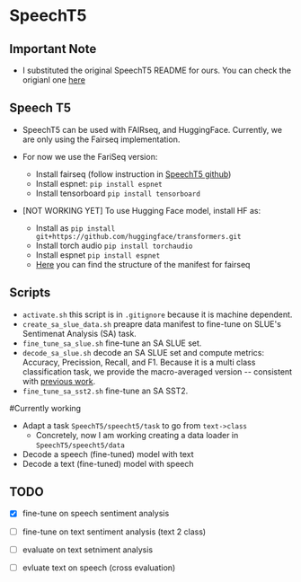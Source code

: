 # SpeechT5

## Important Note
- I substituted the original SpeechT5 README for ours. You can check the origianl one [here](https://github.com/microsoft/SpeechT5/tree/main/SpeechT5)

## Speech T5
- SpeechT5 can be used with FAIRseq, and HuggingFace. Currently, we are only using the Fairseq implementation.

- For now we use the FariSeq version:
    - Install fairseq  (follow instruction in [SpeechT5 github](https://github.com/microsoft/SpeechT5/tree/main/SpeechT5))
    - Install espnet: `pip install espnet`
    - Install tensorboard `pip install tensorboard`
    
- [NOT WORKING YET] To use Hugging Face model, install HF as:
    - Install as `pip install git+https://github.com/huggingface/transformers.git`
    - Install torch audio `pip install torchaudio`
    - Install espnet `pip install espnet`
    - [Here](https://huggingface.co/mechanicalsea/speecht5-sid/tree/main) you can find the structure of the manifest for fairseq

## Scripts
- `activate.sh` this script is in `.gitignore` because it is machine dependent.
- `create_sa_slue_data.sh` preapre data manifest to fine-tune on SLUE's Sentimenat Analysis (SA) task.
- `fine_tune_sa_slue.sh` fine-tune an SA SLUE set.
- `decode_sa_slue.sh` decode an SA SLUE set and compute metrics: Accuracy, Precission, Recall, and F1. Because it is a multi class classification task, we provide the macro-averaged version -- consistent with [previous work](https://arxiv.org/pdf/2111.10367.pdf).
- `fine_tune_sa_sst2.sh` fine-tune an SA SST2.

#Currently working
- Adapt a task `SpeechT5/speecht5/task` to go from `text->class`
    - Concretely, now I am working creating a data loader in `SpeechT5/speecht5/data`
- Decode a speech (fine-tuned) model with text
- Decode a text  (fine-tuned) model with speech

## TODO
- [x] fine-tune on speech sentiment analysis
- [ ] fine-tune on text sentiment analysis (text 2 class)
- [ ] evaluate on text setniment analysis
- [ ] evluate text on speech (cross evaluation)

